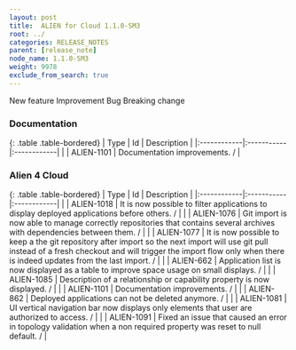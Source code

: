 ```yaml
---
layout: post
title:  ALIEN for Cloud 1.1.0-SM3
root: ../
categories: RELEASE_NOTES
parent: [release_note]
node_name: 1.1.0-SM3
weight: 9978
exclude_from_search: true
---
```





<i class="fa fa-plus text-success"></i> New feature <i class="fa fa-level-up text-primary"></i> Improvement  <i class="fa fa-bug text-danger"></i> Bug <i class="fa fa-exclamation-triangle text-warning"></i> Breaking change


### Documentation



  {: .table .table-bordered}
  | Type        | Id         | Description |
  |:------------|:-----------|:------------|
      |  <i class="fa fa-level-up text-primary"></i> | ALIEN-1101 | Documentation improvements. /  |
    


### Alien 4 Cloud



  {: .table .table-bordered}
  | Type        | Id         | Description |
  |:------------|:-----------|:------------|
    |  <i class="fa fa-plus text-success"></i> | ALIEN-1018 | It is now possible to filter applications to display deployed applications before others. /  |
    |  <i class="fa fa-plus text-success"></i> | ALIEN-1076 | Git import is now able to manage correctly repositories that contains several archives with dependencies between them. /  |
    |  <i class="fa fa-plus text-success"></i> | ALIEN-1077 | It is now possible to keep a the git repository after import so the next import will use git pull instead of a fresh checkout and will trigger the import flow only when there is indeed updates from the last import. /  |
      |  <i class="fa fa-level-up text-primary"></i> | ALIEN-662 | Application list is now displayed as a table to improve space usage on small displays. /  |
    |  <i class="fa fa-level-up text-primary"></i> | ALIEN-1085 | Description of a relationship or capability property is now displayed. /  |
    |  <i class="fa fa-level-up text-primary"></i> | ALIEN-1101 | Documentation improvements. /  |
      |  <i class="fa fa-bug text-danger"></i> | ALIEN-862 | Deployed applications can not be deleted anymore. /  |
    |  <i class="fa fa-bug text-danger"></i> | ALIEN-1081 | UI vertical navigation bar now displays only elements that user are authorized to access. /  |
    |  <i class="fa fa-bug text-danger"></i> | ALIEN-1091 | Fixed an issue that caused an error in topology validation when a non required property was reset to null default. /  |
  

